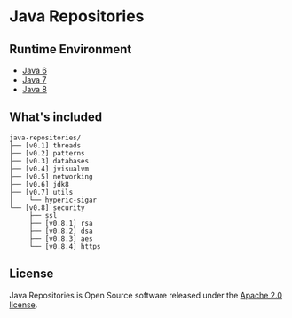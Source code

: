 # Java Repositories

## Runtime Environment
- [Java 6](http://www.oracle.com/technetwork/java/javase/downloads/jdk6downloads-1902814.html)
- [Java 7](http://www.oracle.com/technetwork/java/javase/downloads/jdk7-downloads-1880260.html)
- [Java 8](http://www.oracle.com/technetwork/java/javase/downloads/jdk8-downloads-2133151.html)

## What's included
```
java-repositories/
├── [v0.1] threads
├── [v0.2] patterns
├── [v0.3] databases
├── [v0.4] jvisualvm
├── [v0.5] networking
├── [v0.6] jdk8
├── [v0.7] utils
│    └── hyperic-sigar
└── [v0.8] security
     ├── ssl
     ├── [v0.8.1] rsa
     ├── [v0.8.2] dsa
     ├── [v0.8.3] aes
     └── [v0.8.4] https
```

## License
Java Repositories is Open Source software released under the [Apache 2.0 license](http://www.apache.org/licenses/LICENSE-2.0.html).